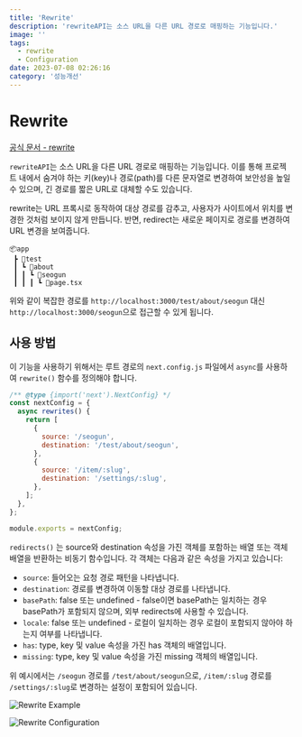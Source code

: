 ```yaml
---
title: 'Rewrite'
description: 'rewriteAPI는 소스 URL을 다른 URL 경로로 매핑하는 기능입니다.'
image: ''
tags:
  - rewrite
  - Configuration
date: 2023-07-08 02:26:16
category: '성능개선'
---
```


# Rewrite

[공식 문서 - rewrite](https://nextjs.org/docs/app/api-reference/next-config-js/rewrites)

`rewriteAPI`는 소스 URL을 다른 URL 경로로 매핑하는 기능입니다. 이를 통해
프로젝트 내에서 숨겨야 하는 키(key)나 경로(path)를 다른 문자열로 변경하여
보안성을 높일 수 있으며, 긴 경로를 짧은 URL로 대체할 수도 있습니다.

rewrite는 URL 프록시로 동작하여 대상 경로를 감추고, 사용자가 사이트에서 위치를
변경한 것처럼 보이지 않게 만듭니다. 반면, redirect는 새로운 페이지로 경로를
변경하여 URL 변경을 보여줍니다.

```
📦app
 ┣ 📂test
 ┃ ┗ 📂about
 ┃ ┃ ┗ 📂seogun
 ┃ ┃ ┃ ┗ 📜page.tsx
```

위와 같이 복잡한 경로를 `http://localhost:3000/test/about/seogun` 대신
`http://localhost:3000/seogun`으로 접근할 수 있게 됩니다.

## 사용 방법

이 기능을 사용하기 위해서는 루트 경로의 `next.config.js` 파일에서 `async`를
사용하여 `rewrite()` 함수를 정의해야 합니다.

```js
/** @type {import('next').NextConfig} */
const nextConfig = {
  async rewrites() {
    return [
      {
        source: '/seogun',
        destination: '/test/about/seogun',
      },
      {
        source: '/item/:slug',
        destination: '/settings/:slug',
      },
    ];
  },
};

module.exports = nextConfig;
```

`redirects()` 는 source와 destination 속성을 가진 객체를 포함하는 배열 또는 객체
배열을 반환하는 비동기 함수입니다. 각 객체는 다음과 같은 속성을 가지고 있습니다:

- `source`: 들어오는 요청 경로 패턴을 나타냅니다.
- `destination`: 경로를 변경하여 이동할 대상 경로를 나타냅니다.
- `basePath`: false 또는 undefined - false이면 basePath는 일치하는 경우
  basePath가 포함되지 않으며, 외부 redirects에 사용할 수 있습니다.
- `locale`: false 또는 undefined - 로컬이 일치하는 경우 로컬이 포함되지 않아야
  하는지 여부를 나타냅니다.
- `has`: type, key 및 value 속성을 가진 has 객체의 배열입니다.
- `missing`: type, key 및 value 속성을 가진 missing 객체의 배열입니다.

위 예시에서는 `/seogun` 경로를 `/test/about/seogun`으로, `/item/:slug` 경로를
`/settings/:slug`로 변경하는 설정이 포함되어 있습니다.

![Rewrite Example](https://i.imgur.com/g7gk48u.gif)

![Rewrite Configuration](https://i.imgur.com/KZLvhCS.png)

